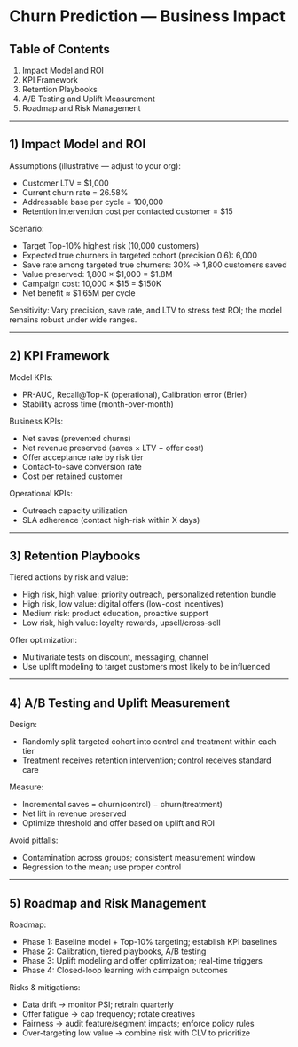 # Churn Prediction — Business Impact

## Table of Contents
1. Impact Model and ROI
2. KPI Framework
3. Retention Playbooks
4. A/B Testing and Uplift Measurement
5. Roadmap and Risk Management

---

## 1) Impact Model and ROI

Assumptions (illustrative — adjust to your org):
- Customer LTV = $1,000
- Current churn rate = 26.58%
- Addressable base per cycle = 100,000
- Retention intervention cost per contacted customer = $15

Scenario:
- Target Top-10% highest risk (10,000 customers)
- Expected true churners in targeted cohort (precision 0.6): 6,000
- Save rate among targeted true churners: 30% → 1,800 customers saved
- Value preserved: 1,800 × $1,000 = $1.8M
- Campaign cost: 10,000 × $15 = $150K
- Net benefit ≈ $1.65M per cycle

Sensitivity: Vary precision, save rate, and LTV to stress test ROI; the model remains robust under wide ranges.

---

## 2) KPI Framework

Model KPIs:
- PR-AUC, Recall@Top-K (operational), Calibration error (Brier)
- Stability across time (month-over-month)

Business KPIs:
- Net saves (prevented churns)
- Net revenue preserved (saves × LTV − offer cost)
- Offer acceptance rate by risk tier
- Contact-to-save conversion rate
- Cost per retained customer

Operational KPIs:
- Outreach capacity utilization
- SLA adherence (contact high-risk within X days)

---

## 3) Retention Playbooks

Tiered actions by risk and value:
- High risk, high value: priority outreach, personalized retention bundle
- High risk, low value: digital offers (low-cost incentives)
- Medium risk: product education, proactive support
- Low risk, high value: loyalty rewards, upsell/cross-sell

Offer optimization:
- Multivariate tests on discount, messaging, channel
- Use uplift modeling to target customers most likely to be influenced

---

## 4) A/B Testing and Uplift Measurement

Design:
- Randomly split targeted cohort into control and treatment within each tier
- Treatment receives retention intervention; control receives standard care

Measure:
- Incremental saves = churn(control) − churn(treatment)
- Net lift in revenue preserved
- Optimize threshold and offer based on uplift and ROI

Avoid pitfalls:
- Contamination across groups; consistent measurement window
- Regression to the mean; use proper control

---

## 5) Roadmap and Risk Management

Roadmap:
- Phase 1: Baseline model + Top-10% targeting; establish KPI baselines
- Phase 2: Calibration, tiered playbooks, A/B testing
- Phase 3: Uplift modeling and offer optimization; real-time triggers
- Phase 4: Closed-loop learning with campaign outcomes

Risks & mitigations:
- Data drift → monitor PSI; retrain quarterly
- Offer fatigue → cap frequency; rotate creatives
- Fairness → audit feature/segment impacts; enforce policy rules
- Over-targeting low value → combine risk with CLV to prioritize
